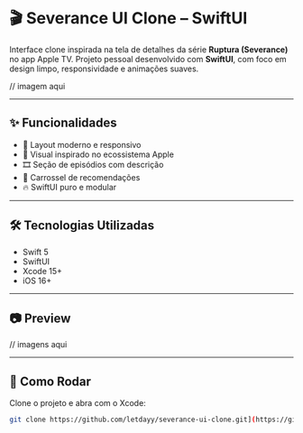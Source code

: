 # 🎬 Severance UI Clone – SwiftUI

Interface clone inspirada na tela de detalhes da série **Ruptura (Severance)** no app Apple TV. Projeto pessoal desenvolvido com **SwiftUI**, com foco em design limpo, responsividade e animações suaves.

// imagem aqui

---

## ✨ Funcionalidades

- 📱 Layout moderno e responsivo
- 🍏 Visual inspirado no ecossistema Apple
- 🎞️ Seção de episódios com descrição
- 📂 Carrossel de recomendações
- 🔥 SwiftUI puro e modular

---

## 🛠️ Tecnologias Utilizadas

- Swift 5
- SwiftUI
- Xcode 15+
- iOS 16+

---

## 📷 Preview

// imagens aqui

---

## 🚀 Como Rodar

Clone o projeto e abra com o Xcode:

```bash
git clone https://github.com/letdayy/severance-ui-clone.git](https://github.com/letdayy/apple-tv-ui-in-swiftui.git
